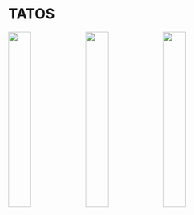 # TATOS
<img src="https://user-images.githubusercontent.com/62179996/117410330-e8439900-af2f-11eb-99e4-e8c907000ae5.png" width="30%" align="left" padding='50'/>
<img src="https://user-images.githubusercontent.com/62179996/117410694-64d67780-af30-11eb-8d98-1015dc56511a.png" width="30%" align="left" padding='50'/>
<img src="https://user-images.githubusercontent.com/62179996/117411253-0231ab80-af31-11eb-81b0-b209dc434eb2.png" width="30%" align="left" padding='50'/>


